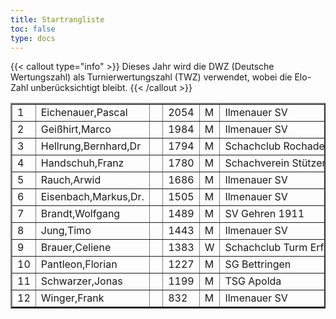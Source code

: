 ```yaml
---
title: Startrangliste
toc: false
type: docs
---
```


{{< callout type="info" >}}
Dieses Jahr wird die DWZ (Deutsche Wertungszahl) als Turnierwertungszahl (TWZ) verwendet, wobei die Elo-Zahl unberücksichtigt bleibt.
{{< /callout >}}

<TABLE BORDER="2" CELLPADDING="2" CELLSPACING="2" >

<TR >
<TD>1</TD>
<TD>Eichenauer,Pascal</TD>
<TD>&nbsp;</TD>
<TD>2054</TD>
<TD>M</TD>
<TD>Ilmenauer&nbsp;SV</TD>
<TD>GER</TD>
<TD>1999</TD>
</TR>

<TR >
<TD>2</TD>
<TD>Gei&szlig;hirt,Marco</TD>
<TD>&nbsp;</TD>
<TD>1984</TD>
<TD>M</TD>
<TD>Ilmenauer&nbsp;SV</TD>
<TD>GER</TD>
<TD>1990</TD>
</TR>

<TR >
<TD>3</TD>
<TD>Hellrung,Bernhard,Dr</TD>
<TD>&nbsp;</TD>
<TD>1794</TD>
<TD>M</TD>
<TD>Schachclub&nbsp;Rochade&nbsp;L</TD>
<TD>GER</TD>
<TD>1962</TD>
</TR>

<TR >
<TD>4</TD>
<TD>Handschuh,Franz</TD>
<TD>&nbsp;</TD>
<TD>1780</TD>
<TD>M</TD>
<TD>Schachverein&nbsp;St&uuml;tzer</TD>
<TD>GER</TD>
<TD>1948</TD>
</TR>

<TR >
<TD>5</TD>
<TD>Rauch,Arwid</TD>
<TD>&nbsp;</TD>
<TD>1686</TD>
<TD>M</TD>
<TD>Ilmenauer&nbsp;SV</TD>
<TD>GER</TD>
<TD>2003</TD>
</TR>

<TR >
<TD>6</TD>
<TD>Eisenbach,Markus,Dr.</TD>
<TD>&nbsp;</TD>
<TD>1505</TD>
<TD>M</TD>
<TD>Ilmenauer&nbsp;SV</TD>
<TD>GER</TD>
<TD>1984</TD>
</TR>

<TR >
<TD>7</TD>
<TD>Brandt,Wolfgang</TD>
<TD>&nbsp;</TD>
<TD>1489</TD>
<TD>M</TD>
<TD>SV&nbsp;Gehren&nbsp;1911</TD>
<TD>GER</TD>
<TD>1960</TD>
</TR>

<TR >
<TD>8</TD>
<TD>Jung,Timo</TD>
<TD>&nbsp;</TD>
<TD>1443</TD>
<TD>M</TD>
<TD>Ilmenauer&nbsp;SV</TD>
<TD>GER</TD>
<TD>2005</TD>
</TR>

<TR >
<TD>9</TD>
<TD>Brauer,Celiene</TD>
<TD>&nbsp;</TD>
<TD>1383</TD>
<TD>W</TD>
<TD>Schachclub&nbsp;Turm&nbsp;Erfu</TD>
<TD>GER</TD>
<TD>2009</TD>
</TR>

<TR >
<TD>10</TD>
<TD>Pantleon,Florian</TD>
<TD>&nbsp;</TD>
<TD>1227</TD>
<TD>M</TD>
<TD>SG&nbsp;Bettringen</TD>
<TD>GER</TD>
<TD>1999</TD>
</TR>

<TR >
<TD>11</TD>
<TD>Schwarzer,Jonas</TD>
<TD>&nbsp;</TD>
<TD>1199</TD>
<TD>M</TD>
<TD>TSG&nbsp;Apolda</TD>
<TD>GER</TD>
<TD>2006</TD>
</TR>

<TR >
<TD>12</TD>
<TD>Winger,Frank</TD>
<TD>&nbsp;</TD>
<TD>832</TD>
<TD>M</TD>
<TD>Ilmenauer&nbsp;SV</TD>
<TD>GER</TD>
<TD>1964</TD>
</TR>

</TABLE>